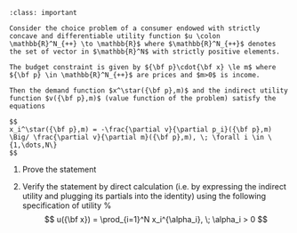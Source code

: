 ```{admonition} Roy's identity
:class: important

Consider the choice problem of a consumer endowed with strictly concave and differentiable utility function $u \colon \mathbb{R}^N_{++} \to \mathbb{R}$ where $\mathbb{R}^N_{++}$ denotes the set of vector in $\mathbb{R}^N$ with strictly positive elements.

The budget constraint is given by ${\bf p}\cdot{\bf x} \le m$ where ${\bf p} \in \mathbb{R}^N_{++}$ are prices and $m>0$ is income.

Then the demand function $x^\star({\bf p},m)$ and the indirect utility function $v({\bf p},m)$ (value function of the problem) satisfy the equations

$$
x_i^\star({\bf p},m) = -\frac{\partial v}{\partial p_i}({\bf p},m) \Big/ \frac{\partial v}{\partial m}({\bf p},m), \; \forall i \in \{1,\dots,N\}
$$
```

1. Prove the statement

2. Verify the statement by direct calculation (i.e. by expressing the indirect utility and plugging its partials into the identity) using the following specification of utility
%
$$
u({\bf x}) = \prod_{i=1}^N x_i^{\alpha_i}, \; \alpha_i > 0
$$
